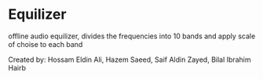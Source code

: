 # Equilizer
offline audio equilizer, divides the frequencies into 10 bands and apply scale of choise to each band

Created by: Hossam Eldin Ali, Hazem Saeed, Saif Aldin Zayed, Bilal Ibrahim Hairb
